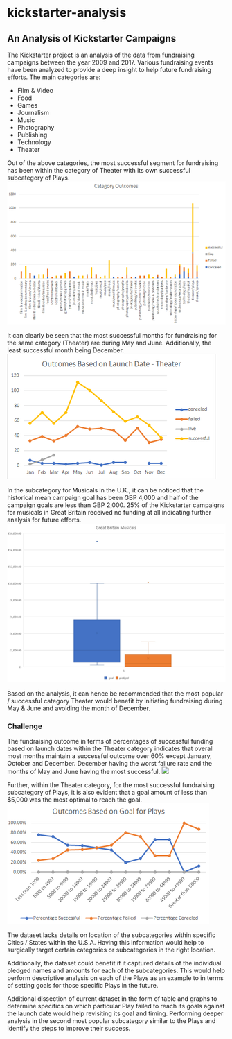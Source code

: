 # kickstarter-analysis
## An Analysis of Kickstarter Campaigns
The Kickstarter project is an analysis of the data from fundraising campaigns between the year 2009 and 2017.  Various fundraising events have been analyzed to provide a deep insight to help future fundraising efforts.  The main categories are:
* Film & Video
* Food
* Games
* Journalism
* Music
* Photography
* Publishing
* Technology
* Theater

Out of the above categories, the most successful segment for fundraising has been within the category of Theater with its own successful subcategory of Plays. 
![](Images/Parent%20Category.png)

It can clearly be seen that the most successful months for fundraising for the same category (Theater) are during May and June.  Additionally, the least successful month being December.
![](Images/Outcomes%20Based%20on%20Launch%20Date.png)

In the subcategory for Musicals in the U.K., it can be noticed that the historical mean campaign goal has been GBP 4,000 and half of the campaign goals are less than GBP 2,000.  25% of the Kickstarter campaigns for musicals in Great Britain received no funding at all indicating further analysis for future efforts.
![](Images/GB%20Musicals.png)

Based on the analysis, it can hence be recommended that the most popular / successful category Theater would benefit by initiating fundraising during May & June and avoiding the month of December.

### Challenge

The fundraising outcome in terms of percentages of successful funding based on launch dates within the Theater category indicates that overall most months maintain a successful outcome over 60% except January, October and December.  December having the worst failure rate and the months of May and June having the most successful.
![](Images/Outcomes%20Based%20on%20Launch%20Dates%20for%20Theaters)

Further, within the Theater category, for the most successful fundraising subcategory of Plays, it is also evident that a goal amount of less than $5,000 was the most optimal to reach the goal.
![](Images/Outcomes%20Based%20on%20Goal%20for%20Plays.png)

The dataset lacks details on location of the subcategories within specific Cities / States within the U.S.A.  Having this information would help to surgically target certain categories or subcategories in the right location.

Additionally, the dataset could benefit if it captured details of the individual pledged names and amounts for each of the subcategories.  This would help perform descriptive analysis on each of the Plays as an example to in terms of setting goals for those specific Plays in the future.

Additional dissection of current dataset in the form of table and graphs to determine specifics on which particular Play failed to reach its goals against the launch date would help revisiting its goal and timing.  Performing deeper analysis in the second most popular subcategory similar to the Plays and identify the steps to improve their success.
